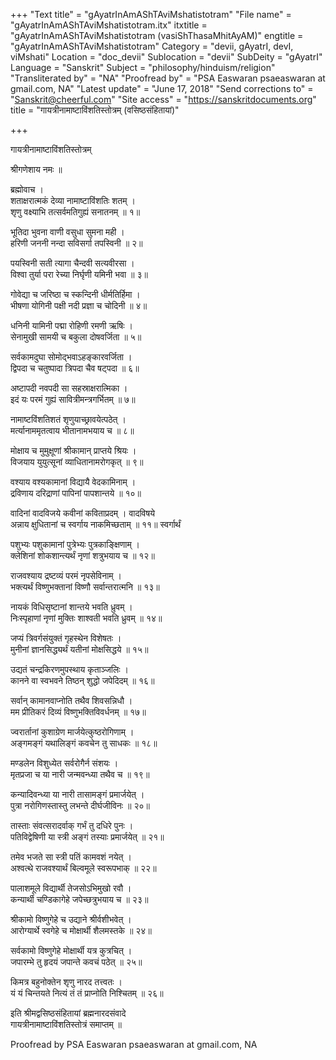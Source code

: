 +++
"Text title" = "gAyatrInAmAShTAviMshatistotram"
"File name" = "gAyatrInAmAShTAviMshatistotram.itx"
itxtitle = "gAyatrInAmAShTAviMshatistotram (vasiShThasaMhitAyAM)"
engtitle = "gAyatrInAmAShTAviMshatistotram"
Category = "devii, gAyatrI, devI, viMshati"
Location = "doc_devii"
Sublocation = "devii"
SubDeity = "gAyatrI"
Language = "Sanskrit"
Subject = "philosophy/hinduism/religion"
"Transliterated by" = "NA"
"Proofread by" = "PSA Easwaran psaeaswaran at gmail.com, NA"
"Latest update" = "June 17, 2018"
"Send corrections to" = "Sanskrit@cheerful.com"
"Site access" = "https://sanskritdocuments.org"
title = "गायत्रीनामाष्टाविंशतिस्तोत्रम् (वसिष्ठसंहितायां)"

+++
  
 गायत्रीनामाष्टाविंशतिस्तोत्रम्   
  
श्रीगणेशाय नमः ॥  
  
ब्रह्मोवाच ।  
शताक्षरात्मकं देव्या नामाष्टाविंशतिः शतम् ।  
शृणु वक्ष्याभि तत्सर्वमतिगुह्यं सनातनम् ॥ १॥  
  
भूतिदा भुवना वाणी वसुधा सुमना मही ।  
हरिणी जननी नन्दा सविसर्गा तपस्विनी ॥ २॥  
  
पयस्विनी सती त्यागा चैन्दवी सत्यवीरसा ।  
विश्वा तुर्या परा रेच्या निर्घृणी यमिनी भवा ॥ ३॥  
  
गोवेद्या च जरिष्ठा च स्कन्दिनी धीर्मतिर्हिमा ।  
भीषणा योगिनी पक्षी नदी प्रज्ञा च चोदिनी ॥ ४॥  
  
धनिनी यामिनी पद्मा रोहिणी रमणी ऋषिः ।  
सेनामुखी सामयी च बकुला दोषवर्जिता ॥ ५॥  
  
सर्वकामदुघा सोमोद्भवाऽहङ्कारवर्जिता ।  
द्विपदा च चतुष्पादा त्रिपदा चैव षट्पदा ॥ ६॥  
  
अष्टापदी नवपदी सा सहस्राक्षरात्मिका ।  
इदं यः परमं गुह्यं सावित्रीमन्त्रगर्भितम् ॥ ७॥  
  
नामाष्टविंशतिशतं शृणुयाच्छ्रावयेत्पठेत् ।  
मर्त्यानाममृतत्वाय भीतानामभयाय च ॥ ८॥  
  
मोक्षाय च मुमुक्षूणां श्रीकामान् प्राप्तये श्रियः ।  
विजयाय युयुत्सूनां व्याधितानामरोगकृत् ॥ ९॥  
  
वश्याय वश्यकामानां विद्यायै वेदकामिनाम् ।  
द्रविणाय दरिद्राणां पापिनां पापशान्तये ॥ १०॥  
  
वादिनां वादविजये कवीनां कविताप्रदम् । वादविषये  
अन्नाय क्षुधितानां च स्वर्गाय नाकमिच्छताम् ॥ ११॥ स्वर्गार्थं  
  
पशुभ्यः पशुकामानां पुत्रेभ्यः पुत्रकाङ्क्षिणाम् ।  
क्लेशिनां शोकशान्त्यर्थं नृणां शत्रुभयाय च ॥ १२॥  
  
राजवश्याय द्रष्टव्यं परमं नृपसेविनाम् ।  
भक्त्यर्थं विष्णुभक्तानां विष्णौ सर्वान्तरात्मनि ॥ १३॥  
  
नायकं विधिसृष्टानां शान्तये भवति ध्रुवम् ।  
निःस्पृहाणां नृणां मुक्तिः शाश्वती भवति ध्रुवम् ॥ १४॥  
  
जप्यं त्रिवर्गसंयुक्तं गृहस्थेन विशेषतः ।  
मुनीनां ज्ञानसिद्ध्यर्थं यतीनां मोक्षसिद्धये ॥ १५॥  
  
उद्यतं चन्द्रकिरणमुपस्थाय कृताञ्जलिः ।  
कानने वा स्वभवने तिष्ठन् शुद्धो जपेदिदम् ॥ १६॥  
  
सर्वान् कामानवाप्नोति तथैव शिवसन्निधौ ।  
मम प्रीतिकरं दिव्यं विष्णुभक्तिविवर्धनम् ॥ १७॥  
  
ज्वरार्तानां कुशाग्रेण मार्जयेत्कुष्ठरोगिणाम् ।  
अङ्गमङ्गं यथालिङ्गं कवचेन तु साधकः ॥ १८॥  
  
मण्डलेन विशुध्येत सर्वरोगैर्न संशयः ।  
मृतप्रजा च या नारी जन्मवन्ध्या तथैव च ॥ १९॥  
  
कन्यादिवन्ध्या या नारी तासामङ्गं प्रमार्जयेत् ।  
पुत्रा नरोगिणस्तास्तु लभन्ते दीर्घजीविनः ॥ २०॥  
  
तास्ताः संवत्सरादर्वाक् गर्भं तु दधिरे पुनः ।  
पतिविद्वेषिणी या स्त्री अङ्गं तस्याः प्रमार्जयेत् ॥ २१॥  
  
तमेव भजते सा स्त्री पतिं कामवशं नयेत् ।  
अश्वत्थे राजवश्यार्थं बिल्वमूले स्वरूपभाक् ॥ २२॥  
  
पालाशमूले विद्यार्थी तेजसोऽभिमुखो रवौ ।  
कन्यार्थी चण्डिकागेहे जपेच्छत्रुभयाय च ॥ २३॥  
  
श्रीकामो विष्णुगेहे च उद्याने श्रीर्वशीभवेत् ।  
आरोग्यार्थे स्वगेहे च मोक्षार्थी शैलमस्तके ॥ २४॥  
  
सर्वकामो विष्णुगेहे मोक्षार्थी यत्र कुत्रचित् ।  
जपारम्भे तु हृदयं जपान्ते कवचं पठेत् ॥ २५॥  
  
किमत्र बहुनोक्तेन शृणु नारद तत्त्वतः ।  
यं यं चिन्तयते नित्यं तं तं प्राप्नोति निश्चितम् ॥ २६॥  
  
इति श्रीमद्वसिष्ठसंहितायां ब्रह्मनारदसंवादे  
गायत्रीनामाष्टाविंशतिस्तोत्रं समाप्तम् ॥  
  
  
Proofread by PSA Easwaran psaeaswaran at gmail.com, NA  
  
